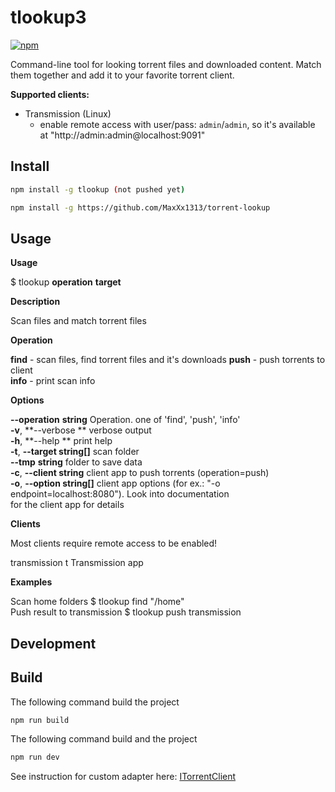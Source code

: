 # tlookup3


[![npm](https://img.shields.io/npm/v/tlookup.svg?style=flat-square)](https://npmjs.com/tlookup)

Command-line tool for looking torrent files and downloaded content. Match them together and add it to your favorite torrent client.

**Supported clients:**
* Transmission (Linux)
  - enable remote access with user/pass: `admin`/`admin`, so it's available at "http://admin:admin@localhost:9091"



## Install

```bash
npm install -g tlookup (not pushed yet)
```

```bash
npm install -g https://github.com/MaxXx1313/torrent-lookup
```





## Usage


**Usage**

  $ tlookup **operation** **target** 

**Description**

  Scan files and match torrent files 

**Operation**

  **find** - scan files, find torrent files and it's downloads 
  **push** - push torrents to client                           
  **info** - print scan info                                   

**Options**

  **--operation** **string**      Operation. one of 'find', 'push', 'info'              
  **-v**, **--verbose **          verbose output                                        
  **-h**, **--help **             print help                                            
  **-t**, **--target string[]**   scan folder                                           
  **--tmp** **string**            folder to save data                                   
  **-c**, **--client string**     client app to push torrents (operation=push)          
  **-o**, **--option string[]**   client app options (for ex.: "-o                      
                          endpoint=localhost:8080"). Look into documentation    
                          for the client app for details                        

**Clients**

  Most clients require remote access to be enabled! 

  transmission   t   Transmission app  

**Examples**

  Scan home folders             $ tlookup find "/home"      
  Push result to transmission   $ tlookup push transmission 




Development
-----------

## Build

The following command build the project
```bash
npm run build
```


The following command build and the project
```bash
npm run dev
```


See instruction for custom adapter here: [ITorrentClient](src/lib/push/README.md)
